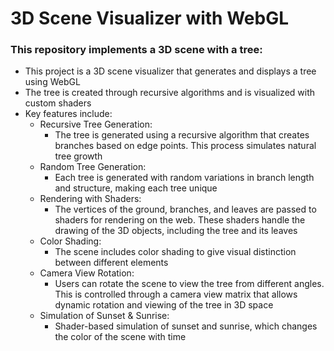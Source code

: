 # 3D Scene Visualizer with WebGL


<h3> This repository implements a 3D scene with a tree:</h3>

- This project is a 3D scene visualizer that generates and displays a tree using WebGL
- The tree is created through recursive algorithms and is visualized with custom shaders
- Key features include:
  - Recursive Tree Generation:
    * The tree is generated using a recursive algorithm that creates branches based on edge points. This process simulates natural tree growth
  - Random Tree Generation:
    * Each tree is generated with random variations in branch length and structure, making each tree unique 
  - Rendering with Shaders:
    * The vertices of the ground, branches, and leaves are passed to shaders for rendering on the web. These shaders handle the drawing of the 3D objects, including the tree and its leaves
  - Color Shading:
    * The scene includes color shading to give visual distinction between different elements
  - Camera View Rotation:
    * Users can rotate the scene to view the tree from different angles. This is controlled through a camera view matrix that allows dynamic rotation and viewing of the tree in 3D space
  - Simulation of Sunset & Sunrise:
    * Shader-based simulation of sunset and sunrise, which changes the color of the scene with time